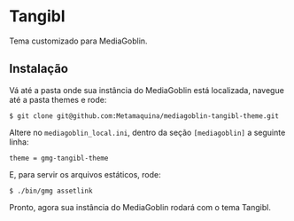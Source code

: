 # Tangibl

Tema customizado para MediaGoblin.

## Instalação

Vá até a pasta onde sua instância do MediaGoblin está localizada, navegue até a 
pasta themes e rode:

    $ git clone git@github.com:Metamaquina/mediagoblin-tangibl-theme.git

Altere no `mediagoblin_local.ini`, dentro da seção `[mediagoblin]` a seguinte linha:
    
    theme = gmg-tangibl-theme

E, para servir os arquivos estáticos, rode:

    $ ./bin/gmg assetlink

Pronto, agora sua instância do MediaGoblin rodará com o tema Tangibl.
